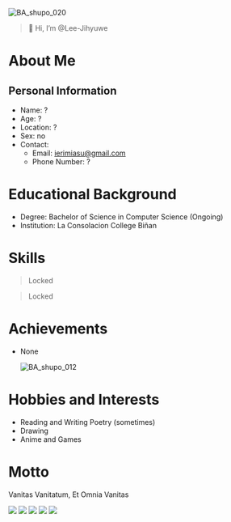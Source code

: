 ![BA_shupo_020](https://github.com/user-attachments/assets/7cb0d006-5e1f-4ff0-a990-ea15f8c51c07)

> 👋 Hi, I’m @Lee-Jihyuwe
# About Me
## Personal Information
- Name: ?
- Age: ?
- Location: ?
- Sex: no
- Contact:
     - Email: ierimiasu@gmail.com
     - Phone Number: ?
# Educational Background
- Degree: Bachelor of Science in Computer Science (Ongoing)
- Institution: La Consolacion College Biñan
# Skills
> Locked

> Locked

# Achievements
- None

  ![BA_shupo_012](https://github.com/user-attachments/assets/8cd574b4-2a77-44d5-9033-d5b2a6f3490b)

# Hobbies and Interests
- Reading and Writing Poetry (sometimes)
- Drawing
- Anime and Games
# Motto
Vanitas Vanitatum, Et Omnia Vanitas


![](http://github-profile-summary-cards.vercel.app/api/cards/profile-details?username=Lee-Jihyuwe&theme=github_dark)
![](http://github-profile-summary-cards.vercel.app/api/cards/stats?username=Lee-Jihyuwe&theme=github_dark)
![](http://github-profile-summary-cards.vercel.app/api/cards/productive-time?username=Lee-Jihyuwe&theme=github_dark&utcOffset=8)
![](http://github-profile-summary-cards.vercel.app/api/cards/most-commit-language?username=Lee-Jihyuwe&theme=github_dark)
![](http://github-profile-summary-cards.vercel.app/api/cards/repos-per-language?username=Lee-Jihyuwe&theme=github_dark)
<!---
Lee-Jihyuwe/Lee-Jihyuwe is a ✨ special ✨ repository because its `README.md` (this file) appears on your GitHub profile.
You can click the Preview link to take a look at your changes.
--->
